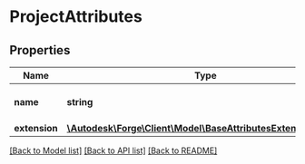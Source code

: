 # ProjectAttributes

## Properties
Name | Type | Description | Notes
------------ | ------------- | ------------- | -------------
**name** | **string** | displayable name of the project | 
**extension** | [**\Autodesk\Forge\Client\Model\BaseAttributesExtensionObject**](BaseAttributesExtensionObject.md) |  | 

[[Back to Model list]](../README.md#documentation-for-models) [[Back to API list]](../README.md#documentation-for-api-endpoints) [[Back to README]](../README.md)


